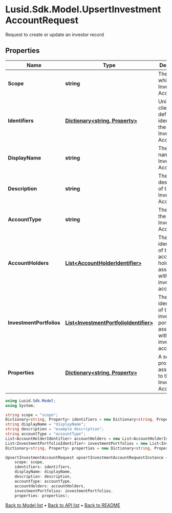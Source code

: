 # Lusid.Sdk.Model.UpsertInvestmentAccountRequest
Request to create or update an investor record

## Properties

Name | Type | Description | Notes
------------ | ------------- | ------------- | -------------
**Scope** | **string** | The scope in which the Investment Account lies. | 
**Identifiers** | [**Dictionary&lt;string, Property&gt;**](Property.md) | Unique client-defined identifiers of the Investment Account. | 
**DisplayName** | **string** | The display name of the Investment Account | 
**Description** | **string** | The description of the Investment Account | [optional] 
**AccountType** | **string** | The type of the of the Investment Account. | 
**AccountHolders** | [**List&lt;AccountHolderIdentifier&gt;**](AccountHolderIdentifier.md) | The identification of the account holders associated with this investment account | [optional] 
**InvestmentPortfolios** | [**List&lt;InvestmentPortfolioIdentifier&gt;**](InvestmentPortfolioIdentifier.md) | The identification of the investment portfolios associated with this investment account | [optional] 
**Properties** | [**Dictionary&lt;string, Property&gt;**](Property.md) | A set of properties associated to the Investment Account. | [optional] 

```csharp
using Lusid.Sdk.Model;
using System;

string scope = "scope";
Dictionary<string, Property> identifiers = new Dictionary<string, Property>();
string displayName = "displayName";
string description = "example description";
string accountType = "accountType";
List<AccountHolderIdentifier> accountHolders = new List<AccountHolderIdentifier>();
List<InvestmentPortfolioIdentifier> investmentPortfolios = new List<InvestmentPortfolioIdentifier>();
Dictionary<string, Property> properties = new Dictionary<string, Property>();

UpsertInvestmentAccountRequest upsertInvestmentAccountRequestInstance = new UpsertInvestmentAccountRequest(
    scope: scope,
    identifiers: identifiers,
    displayName: displayName,
    description: description,
    accountType: accountType,
    accountHolders: accountHolders,
    investmentPortfolios: investmentPortfolios,
    properties: properties);
```

[Back to Model list](../README.md#documentation-for-models) &#8226; [Back to API list](../README.md#documentation-for-api-endpoints) &#8226; [Back to README](../README.md)
